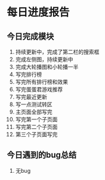 # 每日进度报告

## 今日完成模块

1. 持续更新中，完成了第二栏的搜索框
2. 完成左侧图，持续更新中
3. 完成大轮播图和小轮播一半
4. 写完排行榜
5. 写完所有排行榜和效果
6. 写完蛋蛋君游戏推荐
7.  写完最近更新 
8. 写一点测试转区
9. 主页面全部写完
10. 写完第一个子页面
11. 写完第二个子页面
12. 第三个子页面写完

## 今日遇到的bug总结

1. 无bug
